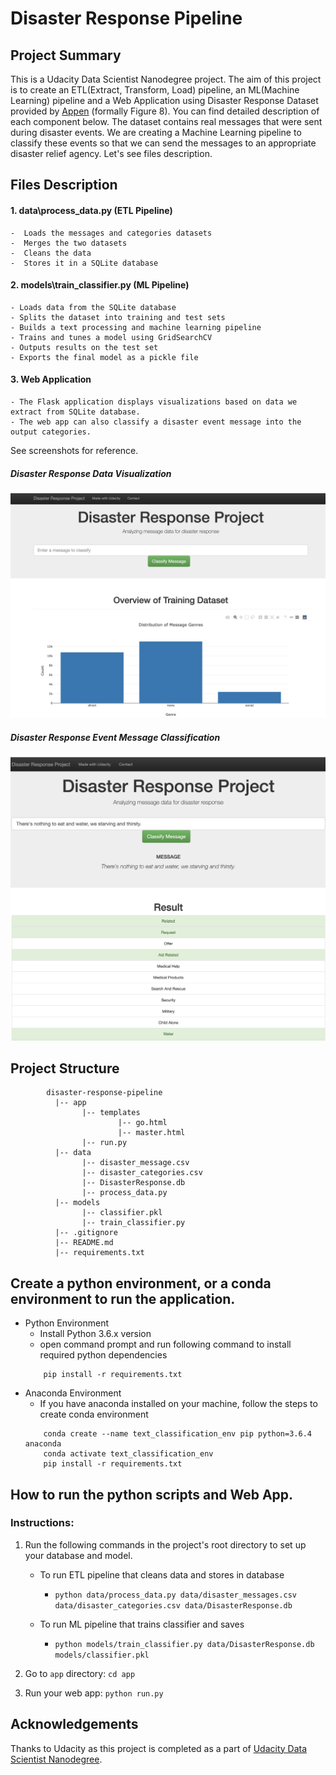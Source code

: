 # Disaster Response Pipeline 

## Project Summary
This is a Udacity Data Scientist Nanodegree project. The aim of this project is to create an ETL(Extract, Transform, Load) pipeline, an ML(Machine Learning) pipeline and a Web Application using Disaster Response Dataset provided by [Appen](https://appen.com/) (formally Figure 8). You can find detailed description of each component below. The dataset contains real messages that were sent during disaster events. We are creating a Machine Learning pipeline to classify these events so that we can send the messages to an appropriate disaster relief agency. Let's see files description.
    
## Files Description
#### 1. data\process_data.py (ETL Pipeline)
    -  Loads the messages and categories datasets
    -  Merges the two datasets
    -  Cleans the data 
    -  Stores it in a SQLite database
     
#### 2. models\train_classifier.py (ML Pipeline)
    - Loads data from the SQLite database
    - Splits the dataset into training and test sets
    - Builds a text processing and machine learning pipeline
    - Trains and tunes a model using GridSearchCV
    - Outputs results on the test set
    - Exports the final model as a pickle file
    
#### 3. Web Application
    - The Flask application displays visualizations based on data we extract from SQLite database. 
    - The web app can also classify a disaster event message into the output categories. 

See screenshots for reference. 
##### Disaster Response Data Visualization
  ![Screenshot 2](images/disaster-response-visualization.png)

##### Disaster Response Event Message Classification
  ![Screenshot 2](images/disaster-response-classification.png) 
    
## Project Structure
~~~~~~~
        disaster-response-pipeline
          |-- app
                |-- templates
                        |-- go.html
                        |-- master.html
                |-- run.py
          |-- data
                |-- disaster_message.csv
                |-- disaster_categories.csv
                |-- DisasterResponse.db
                |-- process_data.py
          |-- models
                |-- classifier.pkl
                |-- train_classifier.py
          |-- .gitignore 
          |-- README.md
          |-- requirements.txt
~~~~~~~
## Create a python environment, or a conda environment to run the application.
 - Python Environment
    - Install Python 3.6.x version 
    - open command prompt and run following command to install required python dependencies
    ``` 
        pip install -r requirements.txt
    ``` 
 - Anaconda Environment
    - If you have anaconda installed on your machine, follow the steps to create conda environment
    ```
        conda create --name text_classification_env pip python=3.6.4 anaconda
        conda activate text_classification_env
        pip install -r requirements.txt
    ```
     
## How to run the python scripts and Web App.
### Instructions:
1. Run the following commands in the project's root directory to set up your database and model.

   - To run ETL pipeline that cleans data and stores in database
      - `python data/process_data.py data/disaster_messages.csv data/disaster_categories.csv data/DisasterResponse.db`
   
   - To run ML pipeline that trains classifier and saves
      -  `python models/train_classifier.py data/DisasterResponse.db models/classifier.pkl`

2. Go to `app` directory: `cd app`

3. Run your web app: `python run.py`

## Acknowledgements
Thanks to Udacity as this project is completed as a part of [Udacity Data Scientist Nanodegree](https://www.udacity.com/course/data-scientist-nanodegree--nd025).